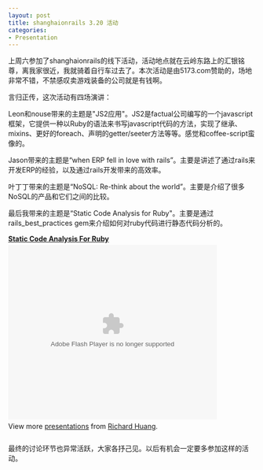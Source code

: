 ```yaml
---
layout: post
title: shanghaionrails 3.20 活动
categories:
- Presentation
---
```

上周六参加了shanghaionrails的线下活动，活动地点就在云岭东路上的汇银铭尊，离我家很近，我就骑着自行车过去了。本次活动是由5173.com赞助的，场地非常不错，不禁感叹卖游戏装备的公司就是有钱啊。

言归正传，这次活动有四场演讲：

Leon和nouse带来的主题是"JS2应用"。JS2是factual公司编写的一个javascript框架，它提供一种以Ruby的语法来书写javascript代码的方法，实现了继承、mixins、更好的foreach、声明的getter/seeter方法等等。感觉和coffee-script蛮像的。

Jason带来的主题是“when ERP fell in love with rails”。主要是讲述了通过rails来开发ERP的经验，以及通过rails开发带来的高效率。

叶丁丁带来的主题是“NoSQL: Re-think about the world”。主要是介绍了很多NoSQL的产品和它们之间的比较。

最后我带来的主题是“Static Code Analysis for Ruby"。主要是通过rails_best_practices gem来介绍如何对ruby代码进行静态代码分析的。

<div style="width:425px" id="__ss_3485220"><strong style="display:block;margin:12px 0 4px"><a href="http://www.slideshare.net/flyerhzm/static-code-analysis-for-ruby" title="Static Code Analysis For Ruby">Static Code Analysis For Ruby</a></strong><object id="__sse3485220" width="425" height="355"><param name="movie" value="http://static.slidesharecdn.com/swf/ssplayer2.swf?doc=staticcodeanalysisforruby-100320055247-phpapp02&stripped_title=static-code-analysis-for-ruby&userName=flyerhzm" /><param name="allowFullScreen" value="true"/><param name="allowScriptAccess" value="always"/><embed name="__sse3485220" src="http://static.slidesharecdn.com/swf/ssplayer2.swf?doc=staticcodeanalysisforruby-100320055247-phpapp02&stripped_title=static-code-analysis-for-ruby&userName=flyerhzm" type="application/x-shockwave-flash" allowscriptaccess="always" allowfullscreen="true" width="425" height="355"></embed></object><div style="padding:5px 0 12px">View more <a href="http://www.slideshare.net/">presentations</a> from <a href="http://www.slideshare.net/flyerhzm">Richard Huang</a>.</div></div>

最终的讨论环节也异常活跃，大家各抒己见。以后有机会一定要多参加这样的活动。

